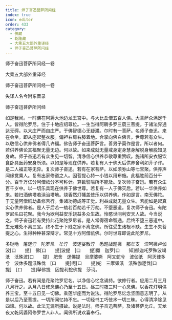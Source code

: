 ```yaml
---
title: 师子奋迅菩萨所问经
index: true
icon: editor
order: 433
category:
  - 佛藏
  - 乾隆藏
  - 大乘五大部外重译经
  - 师子奋迅菩萨所问经
---
```


师子奋迅菩萨所问经一卷  

大乘五大部外重译经  

师子奋迅菩萨所问经一卷  

失译人名今附东晋录  

师子奋迅菩萨所问经  

如是我闻。一时佛在阿耨大池边龙王宫中。与大比丘僧五百人俱。大菩萨众满足千人。皆得陀罗尼。住于十地应绍尊位。一生当得阿耨多罗三藐三菩提。于诸法界通达无碍。以大庄严而自庄严。于佛智德心无疑滞。尔时有一菩萨。名师子奋迅。来在会坐。即从座起整衣服。偏袒右肩右膝着地。合掌向佛白佛言。世尊若有众生。以敬信心供养佛者得几许福。佛告师子奋迅菩萨言。善男子莫作是言。所以者何。若供养佛论其福聚无量无边。何以故。如来成就无量戒身定身慧身解脱身解脱知见身故。师子奋迅若有众生见一切智。清净信心供养恭敬尊重赞叹。施诸所安衣服饮食卧具医药安身所须。以如是等现在供养。若复有人于佛灭后供养舍利如芥子许。是二人福正等无异。复次师子奋迅。若有在家菩萨。以如须弥山等七宝聚。供养声闻缘觉乘人。复有出家修道之人。因菩提心持一小钱以用布施。此福胜前百分千分。百千万亿分阿僧祇分不可称计。算数譬喻所不能及。复次师子奋迅。若有众生百千岁中。以一切乐具现在供养于佛世尊。若复有一人于佛灭后。若以一华供养如来。若扫洒佛塔若涂治塔地。烧香然灯幡盖伎乐以供养佛。作如是言。南无佛陀。于无量阿僧祇劫备修苦行。集诸功德成等正觉。利益成就无量众生。若能如是起真实心供养佛者。是人于后若一劫若百劫若千万劫。不堕恶道。复次师子奋迅。有陀罗尼名曰花聚。我今为欲利益安乐饶益多众生故。怜愍世间利安天人故。今当说之。师子奋迅若有受持此花聚陀罗尼者。是人常得宿命智通。后终不堕三恶道中。生无难处不离三宝。终不生于下贱之家不离念佛。所往受生诸根不缺。生生不失菩提之心。生得种种甚深辩才。常见十方阿僧祇佛。尔时世尊即说此陀罗尼。  

多哒咃　屠逻泞　陀罗尼　牟泞　波逻娑散泞　悉题战题攡　那牟支　涅呵攡卢伽波[口　　提]　佛[口　　提]波提　[口　　提]攡　迦罗[口　　知]郁迦吒罗殊波竭汦　汦殊波[口　　提]　肥舍　逻佛提　旦摩婆嘶　阿叉蛇兮　波伽汦　阿灭律多兮　波休多题汦殊伐　[口　　提]呢[口　　提]蛇　三摩頞汦　汦殊伽逻伐[口　　提]　[口　　提]拏佛提　因提利蛇佛提　莎诃。  

师子奋迅。若有闻是花聚陀罗尼名。以净信心忆念诵持。欲修行者。应用二月三月八月行之。从月八日修念佛心乃至十五日。昼三时夜三时一心念佛。以香花灯明供养三宝。至十五日见一切佛。乘莲华座而为说法。得陀罗尼忆念坚固意志明了。从是以后乃至菩提。一切所闻忆持不忘。一切经书工巧伎术一切三昧。心得清净除见四谛。何以故。此法无漏所摄故。说是法时。师子奋迅菩萨。及诸菩萨比丘。天龙夜叉乾闼婆阿修罗世人非人。闻佛所说欢喜奉行。  
